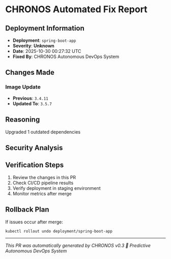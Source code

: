 # CHRONOS Automated Fix Report

## Deployment Information

- **Deployment**: `spring-boot-app`
- **Severity**: **Unknown**
- **Date**: 2025-10-30 00:27:32 UTC
- **Fixed By**: CHRONOS Autonomous DevOps System

## Changes Made

### Image Update
- **Previous**: `3.4.11`
- **Updated To**: `3.5.7`

## Reasoning

Upgraded 1 outdated dependencies

## Security Analysis


## Verification Steps

1. Review the changes in this PR
2. Check CI/CD pipeline results
3. Verify deployment in staging environment
4. Monitor metrics after merge

## Rollback Plan

If issues occur after merge:
```bash
kubectl rollout undo deployment/spring-boot-app
```

---
*This PR was automatically generated by CHRONOS v0.3*
*🔮 Predictive Autonomous DevOps System*
